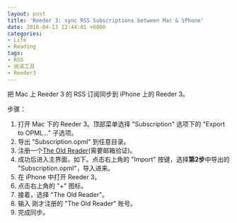 ```yaml
---
layout: post
title: 'Reeder 3: sync RSS Subscriptions between Mac & iPhone'
date: 2016-04-13 12:44:01 +0800
categories:
- Life
- Reading
tags:
- RSS
- 阅读工具
- Reeder3
---
```



把 Mac 上 Reeder 3 的 RSS 订阅同步到 iPhone 上的 Reeder 3。

<!-- more -->

步骤：

1. 打开 Mac 下的 Reeder 3。顶部菜单选择 "Subscription" 选项下的 "Export to OPML..." 子选项。
2. 导出 "Subscription.opml" 到任意目录。
3. 注册一个[The Old Reader](https://theoldreader.com/)(需要邮箱验证)。
4. 成功后进入主界面，如下。点击右上角的 "Import" 按键，选择**第2步**中导出的 "Subscription.opml"，导入进来。
5. 在 iPhone 中打开 Reeder 3。
6. 点击右上角的 "+" 图标。
7. 接着，选择 "The Old Reader"。
8. 输入 刚才注册的 "The Old Reader" 账号。
9. 完成同步。

